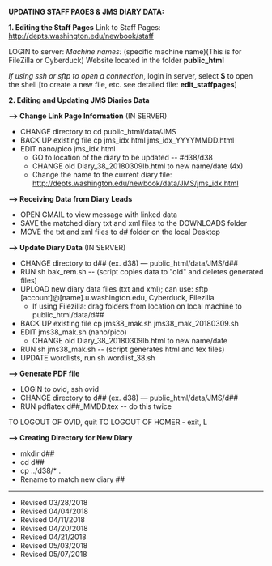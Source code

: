 **UPDATING STAFF PAGES & JMS DIARY DATA:**

**1. Editing the Staff Pages**
Link to Staff Pages: http://depts.washington.edu/newbook/staff

LOGIN to server:
*Machine names:*  (specific machine name)(This is for FileZilla or Cyberduck)
Website located in the folder **public_html**

*If using ssh or sftp to open a connection*, login in server, select **S** to open the shell
[to create a new file, etc. see detailed file: **edit_staffpages**]

**2. Editing and Updating JMS Diaries Data**

**--> Change Link Page Information**
(IN SERVER)
- CHANGE directory to cd public_html/data/JMS
- BACK UP existing file cp jms_idx.html jms_idx_YYYYMMDD.html
- EDIT nano/pico jms_idx.html
    - GO to location of the diary to be updated -- #d38/d38
    - CHANGE old Diary_38_20180309lb.html to new name/date (4x)
    - Change the name to the current diary file: http://depts.washington.edu/newbook/data/JMS/jms_idx.html

**--> Receiving Data from Diary Leads**
- OPEN GMAIL to view message with linked data
- SAVE the matched diary txt and xml files to the DOWNLOADS folder
- MOVE the txt and xml files to d# folder on the local Desktop


**--> Update Diary Data**
(IN SERVER)
- CHANGE directory to d## (ex. d38) — public_html/data/JMS/d##
- RUN sh bak_rem.sh -- (script copies data to "old" and deletes generated files)
- UPLOAD new diary data files (txt and xml); can use: sftp [account]@[name].u.washington.edu, Cyberduck, Filezilla
  - If using Filezilla: drag folders from location on local machine to public_html/data/d##
- BACK UP existing file cp jms38_mak.sh jms38_mak_20180309.sh
- EDIT jms38_mak.sh (nano/pico)
    - CHANGE old Diary_38_20180309lb.html to new name/date
- RUN sh jms38_mak.sh -- (script generates html and tex files)
- UPDATE wordlists, run sh wordlist_38.sh


**--> Generate PDF file**
- LOGIN to ovid, ssh ovid
- CHANGE directory to d## (ex. d38) — public_html/data/JMS/d##
- RUN pdflatex d##_MMDD.tex -- do this twice

TO LOGOUT OF OVID, quit
TO LOGOUT OF HOMER - exit, L

**--> Creating Directory for New Diary**

- mkdir d##
- cd d##
- cp ../d38/* .
- Rename to match new diary ##


--------------------------------------------------------------------------------------------
- Revised 03/28/2018
- Revised 04/04/2018
- Revised 04/11/2018
- Revised 04/20/2018
- Revised 04/21/2018
- Revised 05/03/2018
- Revised 05/07/2018
